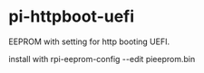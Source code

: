 # pi-httpboot-uefi
EEPROM with setting for http booting UEFI.

install with rpi-eeprom-config --edit pieeprom.bin
